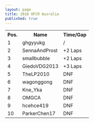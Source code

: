 ```yaml
---
layout: page
title: 2016 OFCR Ausralia
published: true
---
```


<font size="2">
<table>
  <tr>
    <th>Pos.</th>
    <th>Name</th>
    <th>Time/Gap</th>
  </tr>
  <tr>
    <td>1</td>
    <td>ghgyyukg</td>
    <td>/</td>
  </tr>
  <tr>
    <td>2</td>
    <td>SennaAndProst</td>
    <td>+2 Laps</td>
  </tr>
  <tr>
    <td>3</td>
    <td>smallbubble</td>
    <td>+2 Laps</td>
  </tr>
  <tr>
    <td>4</td>
    <td>GiedoVDG2013</td>
    <td>+3 Laps</td>
  </tr>
  <tr>
    <td>5</td>
    <td>TheLP2010</td>
    <td>DNF</td>
  </tr>
  <tr>
    <td>6</td>
    <td>wagonggong</td>
    <td>DNF</td>
  </tr>
  <tr>
    <td>7</td>
    <td>Kne_Yka</td>
    <td>DNF</td>
  </tr>
  <tr>
    <td>8</td>
    <td>OMGCA</td>
    <td>DNF</td>
  </tr>
  <tr>
    <td>9</td>
    <td>hcehce419</td>
    <td>DNF</td>
  </tr>
  <tr>
    <td>10</td>
    <td>ParkerChen17</td>
    <td>DNF</td>
  </tr>
</table>
</font>